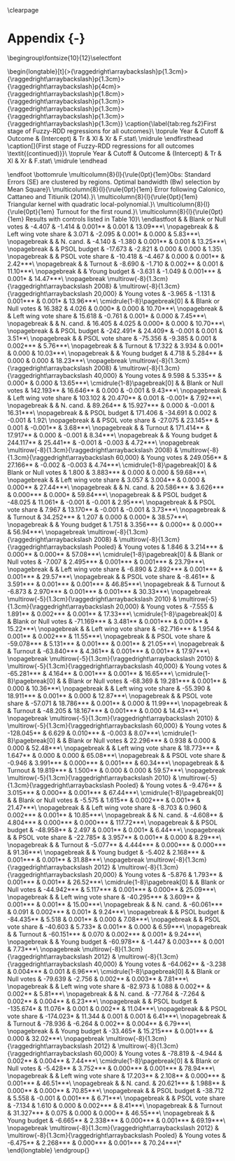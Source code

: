 \clearpage

# Appendix {-}

\begingroup\fontsize{10}{12}\selectfont

\begin{longtable}[t]{>{\raggedright\arraybackslash}p{1.3cm}>{\raggedright\arraybackslash}p{1.3cm}>{\raggedright\arraybackslash}p{4cm}>{\raggedright\arraybackslash}p{1.8cm}>{\raggedright\arraybackslash}p{1.3cm}>{\raggedright\arraybackslash}p{1.3cm}>{\raggedright\arraybackslash}p{1.3cm}>{\raggedright\arraybackslash}p{1.3cm}}
\caption{\label{tab:reg.fs2}First stage of Fuzzy-RDD regressions for all outcomes}\\
\toprule
Year & Cutoff & Outcome & (Intercept) & Tr & Xl & Xr & F.stat\\
\midrule
\endfirsthead
\caption[]{First stage of Fuzzy-RDD regressions for all outcomes \textit{(continued)}}\\
\toprule
Year & Cutoff & Outcome & (Intercept) & Tr & Xl & Xr & F.stat\\
\midrule
\endhead

\endfoot
\bottomrule
\multicolumn{8}{l}{\rule{0pt}{1em}Obs: Standard Errors (SE) are clustered by regions. Optimal bandwidth (Bw) selection by Mean Square}\\
\multicolumn{8}{l}{\rule{0pt}{1em}             Error following Calonico, Cattaneo and Titiunik (2014).}\\
\multicolumn{8}{l}{\rule{0pt}{1em}             Triangular kernel with quadratic local-polynomial.}\\
\multicolumn{8}{l}{\rule{0pt}{1em}             Turnout for the first round.}\\
\multicolumn{8}{l}{\rule{0pt}{1em}             Results with controls listed in Table 10}\\
\endlastfoot
 &  & Blank or Null votes & -4.407 & -1.414 & 0.001** & 0.001 & 13.09***\\
\nopagebreak
 &  & Left wing vote share & 3.071 & -2.095 & 0.001* & 0.000 & 5.83***\\
\nopagebreak
 &  & N. cand. & -4.140 & -1.380 & 0.001** & 0.001 & 13.25***\\
\nopagebreak
 &  & PSOL budget & -17.673 & -2.821 & 0.000 & 0.000 & 1.35\\
\nopagebreak
 &  & PSOL vote share & -10.418 & -4.467 & 0.000 & 0.001** & 2.42***\\
\nopagebreak
 &  & Turnout & -8.690 & -1.710 & 0.002** & 0.001 & 11.10***\\
\nopagebreak
 &  & Young budget & -3.631 & -1.049 & 0.001*** & 0.001* & 14.47***\\
\nopagebreak
\multirow{-8}{1.3cm}{\raggedright\arraybackslash 2008} & \multirow{-8}{1.3cm}{\raggedright\arraybackslash 20,000} & Young votes & -3.965 & -1.131 & 0.001*** & 0.001* & 13.96***\\
\cmidrule{1-8}\pagebreak[0]
 &  & Blank or Null votes & 16.382 & 4.026 & 0.000* & 0.000 & 10.70***\\
\nopagebreak
 &  & Left wing vote share & 15.618 & -0.761 & 0.001* & 0.000 & 7.45***\\
\nopagebreak
 &  & N. cand. & 16.405 & 4.025 & 0.000* & 0.000 & 10.70***\\
\nopagebreak
 &  & PSOL budget & -242.491* & 24.409* & -0.001 & 0.001 & 3.51**\\
\nopagebreak
 &  & PSOL vote share & -75.356 & -9.385 & 0.001 & 0.002*** & 5.76***\\
\nopagebreak
 &  & Turnout & 17.322 & 3.934 & 0.001* & 0.000 & 10.03***\\
\nopagebreak
 &  & Young budget & 4.718 & 5.284** & 0.000 & 0.000 & 18.23***\\
\nopagebreak
\multirow{-8}{1.3cm}{\raggedright\arraybackslash 2008} & \multirow{-8}{1.3cm}{\raggedright\arraybackslash 40,000} & Young votes & 9.598 & 5.335** & 0.000* & 0.000 & 13.65***\\
\cmidrule{1-8}\pagebreak[0]
 &  & Blank or Null votes & 142.193** & 16.646** & 0.000 & -0.001 & 9.43***\\
\nopagebreak
 &  & Left wing vote share & 103.102 & 20.470** & 0.001 & -0.001* & 7.92***\\
\nopagebreak
 &  & N. cand. & 89.264** & 15.927*** & 0.000 & -0.001 & 16.31***\\
\nopagebreak
 &  & PSOL budget & 171.406 & -34.691 & 0.002 & -0.001 & 1.92\\
\nopagebreak
 &  & PSOL vote share & -27.075 & 23.145** & 0.001 & -0.001** & 3.68***\\
\nopagebreak
 &  & Turnout & 171.414** & 17.917** & 0.000 & -0.001 & 8.34***\\
\nopagebreak
 &  & Young budget & 244.117** & 25.441** & -0.001 & -0.003 & 4.72***\\
\nopagebreak
\multirow{-8}{1.3cm}{\raggedright\arraybackslash 2008} & \multirow{-8}{1.3cm}{\raggedright\arraybackslash 60,000} & Young votes & 249.056** & 27.166** & -0.002 & -0.003 & 4.74***\\
\cmidrule{1-8}\pagebreak[0]
 &  & Blank or Null votes & 1.800 & 3.883*** & 0.000 & 0.000 & 59.68***\\
\nopagebreak
 &  & Left wing vote share & 3.057 & 3.004** & 0.000 & 0.000** & 27.44***\\
\nopagebreak
 &  & N. cand. & 20.586*** & 3.626*** & 0.000*** & 0.000* & 59.84***\\
\nopagebreak
 &  & PSOL budget & -48.025 & 11.061* & -0.001 & -0.001 & 2.95***\\
\nopagebreak
 &  & PSOL vote share & 7.967 & 13.170** & -0.001 & -0.001 & 3.73***\\
\nopagebreak
 &  & Turnout & 34.252*** & 1.207 & 0.000 & 0.000* & 38.57***\\
\nopagebreak
 &  & Young budget & 1.751 & 3.356*** & 0.000** & 0.000** & 56.94***\\
\nopagebreak
\multirow{-8}{1.3cm}{\raggedright\arraybackslash 2008} & \multirow{-8}{1.3cm}{\raggedright\arraybackslash Pooled} & Young votes & 1.846 & 3.214*** & 0.000** & 0.000** & 57.08***\\
\cmidrule{1-8}\pagebreak[0]
 &  & Blank or Null votes & -7.007 & 2.495*** & 0.001*** & 0.001*** & 23.79***\\
\nopagebreak
 &  & Left wing vote share & -6.890 & 2.892*** & 0.001*** & 0.001*** & 29.57***\\
\nopagebreak
 &  & PSOL vote share & -8.461** & 3.591*** & 0.001*** & 0.001*** & 46.85***\\
\nopagebreak
 &  & Turnout & -6.873 & 2.970*** & 0.001*** & 0.001*** & 30.33***\\
\nopagebreak
\multirow{-5}{1.3cm}{\raggedright\arraybackslash 2010} & \multirow{-5}{1.3cm}{\raggedright\arraybackslash 20,000} & Young votes & -7.555 & 1.891** & 0.002*** & 0.001** & 17.33***\\
\cmidrule{1-8}\pagebreak[0]
 &  & Blank or Null votes & -71.169*** & 3.481** & 0.001*** & 0.001** & 15.22***\\
\nopagebreak
 &  & Left wing vote share & -82.716*** & 1.954 & 0.001** & 0.002*** & 11.55***\\
\nopagebreak
 &  & PSOL vote share & -59.078*** & 5.131*** & 0.001*** & 0.001** & 21.05***\\
\nopagebreak
 &  & Turnout & -63.840*** & 4.361** & 0.001*** & 0.001** & 17.97***\\
\nopagebreak
\multirow{-5}{1.3cm}{\raggedright\arraybackslash 2010} & \multirow{-5}{1.3cm}{\raggedright\arraybackslash 40,000} & Young votes & -65.281*** & 4.164** & 0.001*** & 0.001** & 16.65***\\
\cmidrule{1-8}\pagebreak[0]
 &  & Blank or Null votes & -68.369 & 19.281*** & 0.001** & 0.000 & 10.36***\\
\nopagebreak
 &  & Left wing vote share & -55.390 & 18.911*** & 0.001** & 0.000 & 12.87***\\
\nopagebreak
 &  & PSOL vote share & -57.071 & 18.786*** & 0.001** & 0.000 & 11.99***\\
\nopagebreak
 &  & Turnout & -48.205 & 18.167*** & 0.001*** & 0.000 & 14.43***\\
\nopagebreak
\multirow{-5}{1.3cm}{\raggedright\arraybackslash 2010} & \multirow{-5}{1.3cm}{\raggedright\arraybackslash 60,000} & Young votes & -128.045** & 6.629 & 0.010*** & -0.003 & 8.07***\\
\cmidrule{1-8}\pagebreak[0]
 &  & Blank or Null votes & 22.296*** & 0.938 & 0.000 & 0.000 & 52.48***\\
\nopagebreak
 &  & Left wing vote share & 18.773*** & 1.647** & 0.000 & 0.000 & 65.08***\\
\nopagebreak
 &  & PSOL vote share & -0.946 & 3.991*** & 0.000*** & 0.001*** & 60.34***\\
\nopagebreak
 &  & Turnout & 19.819*** & 1.500** & 0.000 & 0.000 & 59.57***\\
\nopagebreak
\multirow{-5}{1.3cm}{\raggedright\arraybackslash 2010} & \multirow{-5}{1.3cm}{\raggedright\arraybackslash Pooled} & Young votes & -9.476** & 3.015*** & 0.000** & 0.001*** & 67.44***\\
\cmidrule{1-8}\pagebreak[0]
 &  & Blank or Null votes & -5.575 & 1.615** & 0.002*** & 0.001** & 21.47***\\
\nopagebreak
 &  & Left wing vote share & -8.703 & 0.960 & 0.002*** & 0.001** & 10.85***\\
\nopagebreak
 &  & N. cand. & -4.608** & 4.804*** & 0.000*** & 0.000*** & 117.72***\\
\nopagebreak
 &  & PSOL budget & -48.958** & 2.497 & 0.001** & 0.001* & 6.44***\\
\nopagebreak
 &  & PSOL vote share & -22.785* & 3.957** & 0.001** & 0.000 & 8.29***\\
\nopagebreak
 &  & Turnout & -5.077** & 4.444*** & 0.000*** & 0.000*** & 91.36***\\
\nopagebreak
 &  & Young budget & -5.402 & 2.168*** & 0.001*** & 0.001** & 31.88***\\
\nopagebreak
\multirow{-8}{1.3cm}{\raggedright\arraybackslash 2012} & \multirow{-8}{1.3cm}{\raggedright\arraybackslash 20,000} & Young votes & -5.876 & 1.793** & 0.001*** & 0.001** & 26.52***\\
\cmidrule{1-8}\pagebreak[0]
 &  & Blank or Null votes & -44.942*** & 5.117*** & 0.001*** & 0.000** & 25.09***\\
\nopagebreak
 &  & Left wing vote share & -40.295*** & 3.609** & 0.001*** & 0.001** & 15.00***\\
\nopagebreak
 &  & N. cand. & -60.061*** & 0.091 & 0.002*** & 0.001* & 9.24***\\
\nopagebreak
 &  & PSOL budget & -84.435** & 5.518 & 0.001** & 0.000 & 7.08***\\
\nopagebreak
 &  & PSOL vote share & -40.603 & 5.733* & 0.001** & 0.000 & 6.59***\\
\nopagebreak
 &  & Turnout & -60.151*** & 0.070 & 0.002*** & 0.001* & 9.24***\\
\nopagebreak
 &  & Young budget & -60.978** & -1.447 & 0.003*** & 0.001 & 7.73***\\
\nopagebreak
\multirow{-8}{1.3cm}{\raggedright\arraybackslash 2012} & \multirow{-8}{1.3cm}{\raggedright\arraybackslash 40,000} & Young votes & -64.062** & -3.238 & 0.004*** & 0.001 & 6.96***\\
\cmidrule{1-8}\pagebreak[0]
 &  & Blank or Null votes & -79.639 & -2.756 & 0.002** & 0.003** & 7.81***\\
\nopagebreak
 &  & Left wing vote share & -82.973 & 1.088 & 0.002** & 0.002** & 5.81***\\
\nopagebreak
 &  & N. cand. & -77.764 & -7.264 & 0.002** & 0.004** & 6.23***\\
\nopagebreak
 &  & PSOL budget & -135.674* & 11.076* & 0.001 & 0.002** & 11.04***\\
\nopagebreak
 &  & PSOL vote share & -174.023* & 11.344 & 0.001 & 0.001 & 6.41***\\
\nopagebreak
 &  & Turnout & -78.936 & -6.264 & 0.002** & 0.004** & 6.79***\\
\nopagebreak
 &  & Young budget & -33.465* & 15.215*** & 0.001*** & 0.000 & 32.02***\\
\nopagebreak
\multirow{-8}{1.3cm}{\raggedright\arraybackslash 2012} & \multirow{-8}{1.3cm}{\raggedright\arraybackslash 60,000} & Young votes & -78.819 & -4.944 & 0.002** & 0.004** & 7.44***\\
\cmidrule{1-8}\pagebreak[0]
 &  & Blank or Null votes & -5.428** & 3.752*** & 0.000*** & 0.001*** & 78.94***\\
\nopagebreak
 &  & Left wing vote share & 17.203** & 2.108** & 0.000*** & 0.001*** & 46.51***\\
\nopagebreak
 &  & N. cand. & 20.621*** & 1.988** & 0.000** & 0.000** & 70.85***\\
\nopagebreak
 &  & PSOL budget & -38.712 & 5.558 & -0.001 & 0.001*** & 6.71***\\
\nopagebreak
 &  & PSOL vote share & -7.134 & 1.610 & 0.000 & 0.002*** & 8.41***\\
\nopagebreak
 &  & Turnout & 31.327*** & 0.075 & 0.000 & 0.000** & 46.55***\\
\nopagebreak
 &  & Young budget & -6.665** & 2.338*** & 0.000*** & 0.001*** & 69.19***\\
\nopagebreak
\multirow{-8}{1.3cm}{\raggedright\arraybackslash 2012} & \multirow{-8}{1.3cm}{\raggedright\arraybackslash Pooled} & Young votes & -6.475** & 2.268*** & 0.000*** & 0.001*** & 70.24***\\*
\end{longtable}
\endgroup{}
















































